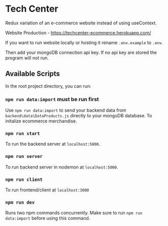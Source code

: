 # Tech Center

Redux variation of an e-commerce website instead of using useContext.

Website Production - <https://techcenter-ecommerce.herokuapp.com/>

If you want to run website locally or hosting it rename `.env.example` to `.env`.

Then add your mongoDB connection api key.  If no api key are stored the program will not run.

## Available Scripts

In the root project directory, you can run:

### `npm run data:import` must be run first

Use `npm run data:import` to send your backend data from `backend\data\DataProducts.js` directly to your mongoDB database. To initalize ecommerce merchandise.

### `npm run start`

To run the backend server at ``localhost:5000``.

### `npm run server`

To run backend server in nodemon at ``localhost:5000``.

### `npm run client`

To run frontend/client at ``localhost:3000``

### `npm run dev`

Runs two npm commands concurrently. Make sure to run `npm run data:import` before using this command.
